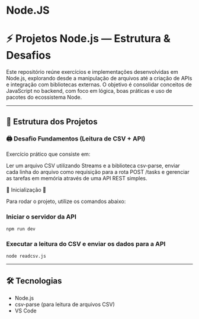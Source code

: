 # Node.JS

# ⚡ Projetos Node.js — Estrutura & Desafios

Este repositório reúne exercícios e implementações desenvolvidas em Node.js, explorando desde a manipulação de arquivos até a criação de APIs e integração com bibliotecas externas. O objetivo é consolidar conceitos de JavaScript no backend, com foco em lógica, boas práticas e uso de pacotes do ecossistema Node.

---

## 📘 Estrutura dos Projetos

### 🖨️ Desafio Fundamentos (Leitura de CSV + API)

Exercício prático que consiste em:

Ler um arquivo CSV utilizando Streams e a biblioteca csv-parse, enviar cada linha do arquivo como requisição para a rota POST /tasks e gerenciar as tarefas em memória através de uma API REST simples.

🚀 Inicialização 🚀

Para rodar o projeto, utilize os comandos abaixo:

### Iniciar o servidor da API
`npm run dev`

### Executar a leitura do CSV e enviar os dados para a API
`node readcsv.js`

---

## 🛠️ Tecnologias

- Node.js
- csv-parse (para leitura de arquivos CSV)
- VS Code
